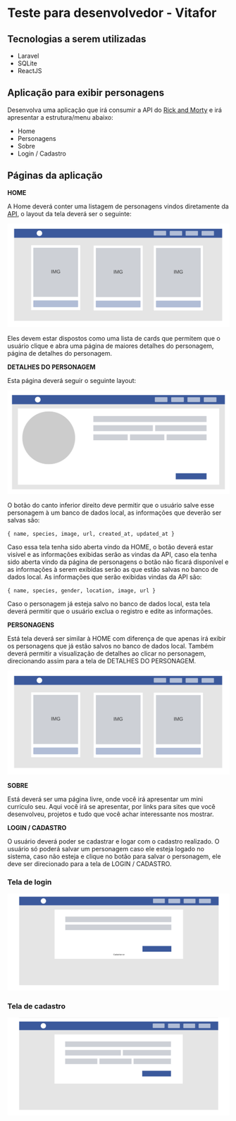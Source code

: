 # Teste para desenvolvedor - Vitafor

## Tecnologias a serem utilizadas

-   Laravel
-   SQLite
-   ReactJS

## Aplicação para exibir personagens

Desenvolva uma aplicação que irá consumir a API do [Rick and Morty](https://rickandmortyapi.com/) e irá apresentar a estrutura/menu abaixo:

-   Home
-   Personagens
-   Sobre
-   Login / Cadastro

## Páginas da aplicação

**HOME**

A Home deverá conter uma listagem de personagens vindos diretamente da [API](https://rickandmortyapi.com/), o layout da tela deverá ser o seguinte:

![HOME](./blockframe-home.png)

Eles devem estar dispostos como uma lista de cards que permitem que o usuário clique e abra uma página de maiores detalhes do personagem, página de detalhes do personagem.

**DETALHES DO PERSONAGEM**

Esta página deverá seguir o seguinte layout:

![Detalhe do Personagem](./blockframe-detalhes-personagem.png)

O botão do canto inferior direito deve permitir que o usuário salve esse personagem à um banco de dados local, as informações que deverão ser salvas são:

    { name, species, image, url, created_at, updated_at }

Caso essa tela tenha sido aberta vindo da HOME, o botão deverá estar visível e as informações exibidas serão as vindas da API, caso ela tenha sido aberta vindo da página de personagens o botão não ficará disponível e as informações à serem exibidas serão as que estão salvas no banco de dados local. As informações que serão exibidas vindas da API são:

    { name, species, gender, location, image, url }

Caso o personagem já esteja salvo no banco de dados local, esta tela deverá permitir que o usuário exclua o registro e edite as informações.

**PERSONAGENS**

Está tela deverá ser similar à HOME com diferença de que apenas irá exibir os personagens que já estão salvos no banco de dados local. Também deverá permitir a visualização de detalhes ao clicar no personagem, direcionando assim para a tela de DETALHES DO PERSONAGEM.

![PERSONAGENS](./blockframe-personagens.png)

**SOBRE**

Está deverá ser uma página livre, onde você irá apresentar um mini currículo seu. Aqui você irá se apresentar, por links para sites que você desenvolveu, projetos e tudo que você achar interessante nos mostrar.

**LOGIN / CADASTRO**

O usuário deverá poder se cadastrar e logar com o cadastro realizado. O usuário só poderá salvar um personagem caso ele esteja logado no sistema, caso não esteja e clique no botão para salvar o personagem, ele deve ser direcionado para a tela de LOGIN / CADASTRO.

### Tela de login

![LOGIN](./blockframe-login.png)

### Tela de cadastro

![LOGIN](./blockframe-cadastro.png)

